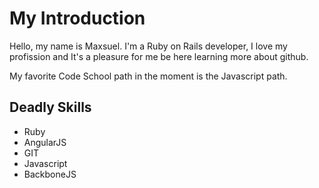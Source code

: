 # My Introduction

Hello, my name is Maxsuel. I'm a Ruby on Rails developer, I love my profission and It's a pleasure for me be here learning more about github.

My favorite Code School path in the moment is the Javascript path.

## Deadly Skills
* Ruby
* AngularJS
* GIT
* Javascript
* BackboneJS
